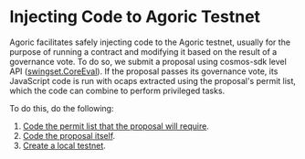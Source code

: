 # Injecting Code to Agoric Testnet

Agoric facilitates safely injecting code to the Agoric testnet, usually for the purpose of running a contract and modifying it based on the result of a governance vote. To do so, we submit a proposal using cosmos-sdk level API ([swingset.CoreEval](https://community.agoric.com/t/blder-dao-governance-using-arbitrary-code-injection-swingset-coreeval/99)). If the proposal passes its governance vote, its JavaScript code is run with ocaps extracted using the proposal's permit list, which the code can combine to perform privileged tasks.

To do this, do the following:

1. [Code the permit list that the proposal will require](./permissions.md).
2. [Code the proposal itself](./proposal.md).
3. [Create a local testnet](./local-testnet.md).



